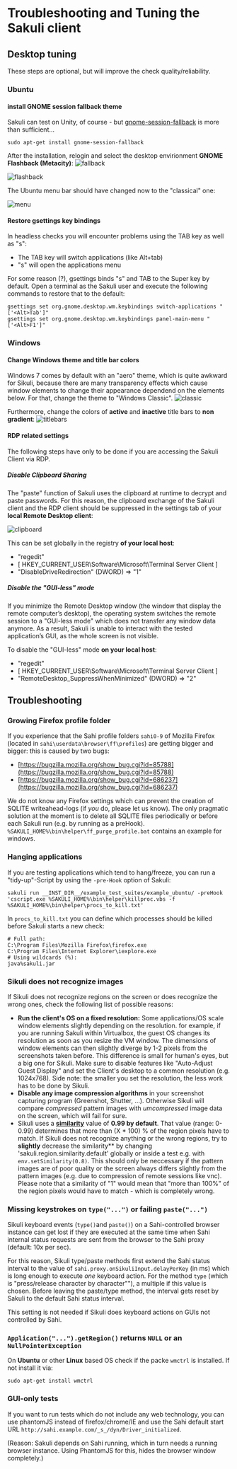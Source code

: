 

# Troubleshooting and Tuning the Sakuli client

## Desktop tuning
These steps are optional, but will improve the check quality/reliability. 

### Ubuntu 
#### install GNOME session fallback theme
Sakuli can test on Unity, of course - but [gnome-session-fallback](https://apps.ubuntu.com/cat/applications/gnome-session-fallback/) is more than sufficient…  

 `sudo apt-get install gnome-session-fallback`

After the installation, relogin and select the desktop envirionment __GNOME Flashback (Metacity)__:
![fallback](.././docs/pics/u_theme_select.jpg)

![flashback](.././docs/pics/u_flashback.jpg)

The Ubuntu menu bar should have changed now to the "classical" one: 

![menu](.././docs/pics/u_menu.jpg)


#### Restore gsettings key bindings

In headless checks you will encounter problems using the TAB key as well as "s": 
* The TAB key will switch applications (like Alt+tab)
* "s" will open the applications menu

For some reason (?), gsettings binds "s" and TAB to the Super key by default. Open a terminal as the Sakuli user and execute the following commands to restore that to the default: 

    gsettings set org.gnome.desktop.wm.keybindings switch-applications "['<Alt>Tab']"
    gsettings set org.gnome.desktop.wm.keybindings panel-main-menu "['<Alt>F1']"


### Windows 

#### Change Windows theme and title bar colors
Windows 7 comes by default with an "aero" theme, which is quite awkward for Sikuli, because there are many transparency effects which cause window elements to change their appearance dependend on the elements below. For that, change the theme to "Windows Classic".
![classic](pics/w_classictheme.jpg)


Furthermore, change the colors of **active** and **inactive** title bars to **non gradient**: 
![titlebars](pics/w_titlebar.jpg)

#### RDP related settings
The following steps have only to be done if you are accessing the Sakuli Client via RDP. 
##### Disable Clipboard Sharing
The "paste" function of Sakuli uses the clipboard at runtime to decrypt and paste passwords. For this reason, the clipboard exchange of the Sakuli client and the RDP client should be suppressed in the settings tab of your **local Remote Desktop client**:

![clipboard](pics/w_clipboard.jpg)

This can be set globally in the registry **of your local host**: 

* "regedit"
* [ HKEY_CURRENT_USER\Software\Microsoft\Terminal Server Client ]
* "DisableDriveRedirection" (DWORD) => "1" 

 
##### Disable the "GUI-less" mode
If you minimize the Remote Desktop window (the window that display the remote computer’s desktop), the operating system switches the remote session to a "GUI-less mode" which does not transfer any window data anymore. As a result, Sakuli is unable to interact with the tested application’s GUI, as the whole screen is not visible.

To disable the "GUI-less" mode **on your local host**: 

* "regedit"
* [ HKEY_CURRENT_USER\Software\Microsoft\Terminal Server Client ]
* "RemoteDesktop_SuppressWhenMinimized" (DWORD) => "2"



## Troubleshooting

### Growing Firefox profile folder

If you experience that the Sahi profile folders `sahi0-9` of Mozilla Firefox (located in `sahi\userdata\browser\ff\profiles`) are getting bigger and bigger: this is caused by two bugs: 

* [https://bugzilla.mozilla.org/show_bug.cgi?id=85788](https://bugzilla.mozilla.org/show_bug.cgi?id=85788)
* [https://bugzilla.mozilla.org/show_bug.cgi?id=686237](https://bugzilla.mozilla.org/show_bug.cgi?id=686237)

We do not know any Firefox settings which can prevent the creation of SQLITE writeahead-logs (if *you* do, please let us know). The only pragmatic solution at the moment is to delete all SQLITE files periodically or before each Sakuli run (e.g. by running as a preHook). `%SAKULI_HOME%\bin\helper\ff_purge_profile.bat` contains an example for windows. 



### Hanging applications

If you are testing applications which tend to hang/freeze, you can run a "tidy-up"-Script by using the `-pre-Hook` option of Sakuli:   

    sakuli run __INST_DIR__/example_test_suites/example_ubuntu/ -preHook 'cscript.exe %SAKULI_HOME%\bin\helper\killproc.vbs -f %SAKULI_HOME%\bin\helper\procs_to_kill.txt'
    
In `procs_to_kill.txt` you can define which processes should be killed before Sakuli starts a new check: 

    # Full path: 
    C:\Program Files\Mozilla Firefox\firefox.exe
    C:\Program Files\Internet Explorer\iexplore.exe
    # Using wildcards (%): 
    java%sakuli.jar

### Sikuli does not recognize images

If Sikuli does not recognize regions on the screen or does recognize the wrong ones, check the following list of possible reasons: 

* **Run the client's OS on a fixed resolution:** Some applications/OS scale window elements slightly depending on the resolution. for example, if you are running Sakuli within Virtualbox, the guest OS changes its resolution as soon as you resize the VM window. The dimensions of window elements can then slightly diverge by 1-2 pixels from the screenshots taken before. This difference is small for human's eyes, but a big one for Sikuli. Make sure to disable features like "Auto-Adjust Guest Display" and set the Client's desktop to a common resolution (e.g. 1024x768). Side note: the smaller you set the resolution, the less work has to be done by Sikuli. 
* **Disable any image compression algorithms** in your screenshot capturing program (Greenshot, Shutter, …). Otherwise Sikuli will compare *compressed* pattern images with *umcompressed* image data on the screen, which will fail for sure.     
* Sikuli uses a **[similarity](http://doc.sikuli.org/region.html)** value of **0.99 by default**. That value (range: 0-0.99) determines that more than (X * 100) %  of the region pixels have to match. If Sikuli does not recognize anything or the wrong regions, try to **slightly** decrease the similarity** by changing 'sakuli.region.similarity.default' globally or inside a test e.g. with `env.setSimilarity(0.8)`. This should only be neccessary if the pattern images are of poor quality or the screen always differs slightly from the pattern images (e.g. due to compression of remote sessions like vnc). Please note that a similarity of "1" would mean that "more than 100%" of the region pixels would have to match - which is completely wrong.


### Missing keystrokes on `type("...")` or failing `paste("...")`

Sikuli keyboard events (`type()`and `paste()`) on a Sahi-controlled browser instance can get lost if they are executed at the same time when Sahi internal status requests are sent from the browser to the Sahi proxy (default: 10x per sec). 

For this reason, Sikuli type/paste methods first extend the Sahi status interval to the value of `sahi.proxy.onSikuliInput.delayPerKey` (in ms) which is long enough to execute _one_ keyboard action. For the method `type` (which is "press/release character by character""), a multiple if this value is chosen. Before leaving the paste/type method, the interval gets reset by Sakuli to the default Sahi status interval.

This setting is not needed if Sikuli does keyboard actions on GUIs not controlled by Sahi.

### `Application("...").getRegion()` returns `NULL` or an `NullPointerException`
On **Ubuntu** or other **Linux** based OS check if the packe `wmctrl` is installed. If not install it via:
	
	sudo apt-get install wmctrl
	
### GUI-only tests
 
If you want to run tests which do not include any web technology, you can use phantomJS instead of firefox/chrome/IE and use  the Sahi default start URL `http://sahi.example.com/_s_/dyn/Driver_initialized`.

(Reason: Sakuli depends on Sahi running, which in turn needs a running browser instance. Using PhantomJS for this, hides the browser window completely.)

